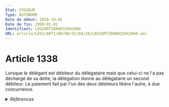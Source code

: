 ```yaml
---
État: VIGUEUR
Type: AUTONOME
Date de début: 2016-10-01
Date de fin: 2999-01-01
Identifiant: LEGIARTI000032042060
URL: article/LEGI/ARTI/00/00/32/04/20/LEGIARTI000032042060.xml
---
```


<h1>Article 1338</h1>

Lorsque le délégant est débiteur du délégataire mais que celui-ci ne l'a pas
déchargé de sa dette, la délégation donne au délégataire un second débiteur. Le
paiement fait par l'un des deux débiteurs libère l'autre, à due concurrence.


<details>
  <summary><em>Références</em></summary>

  <h2>Articles faisant référence à l'article</h2>
  
  <ul>
    <li>
      <a href="https://legal.tricoteuses.fr//redirection/LEGIARTI000032006593?vers=git&vers=legifrance">Ordonnance n° 2016-131 du 10 février 2016 portant réforme du droit des contrats, du régime général et de la preuve des obligations - article 3 ENTIEREMENT_MODIF</a> MODIFIE source
    </li>
  </ul>
  
  <h2>Références faites par l'article</h2>
  
  <ul>
    <li>
      CODIFICATION source Loi 1804-02-07
    </li>
    <li>
      1975-12-31 CITATION cible <a href="https://legal.tricoteuses.fr//redirection/LEGIARTI000032043129?vers=git&vers=legifrance">Loi n° 75-1334 du 31 décembre 1975 relative à la sous-traitance - article 14 AUTONOME VIGUEUR, en vigueur depuis le 2016-10-01</a>
    </li>
    <li>
      2016-02-10 MODIFIE cible <a href="https://legal.tricoteuses.fr//redirection/LEGIARTI000032006593?vers=git&vers=legifrance">Ordonnance n° 2016-131 du 10 février 2016 portant réforme du droit des contrats, du régime général et de la preuve des obligations - article 3 ENTIEREMENT_MODIF</a>
    </li>
    <li>
      2999-01-01 CITATION cible <a href="https://legal.tricoteuses.fr//redirection/LEGIARTI000031345389?vers=git&vers=legifrance">Code civil - article 402 AUTONOME MODIFIE, en vigueur du 2015-10-17 au 2016-10-01</a>
    </li>
    <li>
      2999-01-01 CITATION cible <a href="https://legal.tricoteuses.fr//redirection/LEGIARTI000006427401?vers=git&vers=legifrance">Code civil - article 416 AUTONOME MODIFIE, en vigueur du 1965-06-15 au 2009-01-01</a>
    </li>
  </ul>
</details>
